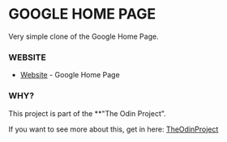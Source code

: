 # GOOGLE HOME PAGE

Very simple clone of the Google Home Page.

### WEBSITE

* [Website]() - Google Home Page

### WHY?

This project is part of the **"The Odin Project".

If you want to see more about this, get in here: [TheOdinProject](https://www.theodinproject.com/)